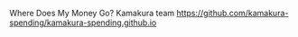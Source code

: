 Where Does My Money Go? Kamakura team https://github.com/kamakura-spending/kamakura-spending.github.io
